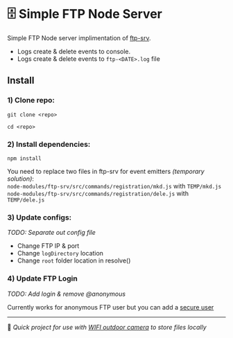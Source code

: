 # 🗄 Simple FTP Node Server

Simple FTP Node server implimentation of [ftp-srv](https://www.npmjs.com/package/ftp-srv).

 - Logs create & delete events to console.
 - Logs create & delete events to `ftp-<DATE>.log` file


## Install

### 1) Clone repo:

 `git clone <repo>`

 `cd <repo>`

### 2) Install dependencies:

 `npm install`

 You need to replace two files in ftp-srv for event emitters _(temporary solution)_:
<br/>
    `node-modules/ftp-srv/src/commands/registration/mkd.js` with `TEMP/mkd.js` 
<br/>
    `node-modules/ftp-srv/src/commands/registration/dele.js` with `TEMP/dele.js`

### 3) Update configs:

 _TODO: Separate out config file_

 - Change FTP IP & port
 - Change `logDirectory` location
 - Change `root` folder location in resolve()

### 4) Update FTP Login

_TODO: Add login & remove @anonymous_

Currently works for anonymous FTP user but you can add a [secure user](https://github.com/trs/ftp-srv/tree/4205caf7acce9457f65d71f7e6bd018dae063353#login)

<hr/>

🎥 _Quick project for use with [WIFI outdoor camera](https://www.amazon.com/Wireless-Security-Waterproof-Surveillance-Detection/dp/B077889YRN/) to store files locally_ 






